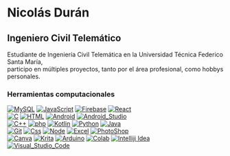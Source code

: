 # Nicolás Durán
## Ingeniero Civil Telemático

Estudiante de Ingeniería Civil Telemática en la Universidad Técnica Federico Santa María,<br>
participo en múltiples proyectos, tanto por el área profesional, como hobbys personales.

### Herramientas computacionales
[![MySQL](https://img.shields.io/badge/MySQL-0036B1?style=for-the-badge&logo=mysql&logoColor=white&labelColor=000000)]()
[![JavaScript](https://img.shields.io/badge/JavaScript-FFFF00?style=for-the-badge&logo=JavaScript&logoColor=white&labelColor=000000)]()
[![Firebase](https://img.shields.io/badge/Firebase-FFB600?style=for-the-badge&logo=firebase&logoColor=white&labelColor=000000)]()
[![React](https://img.shields.io/badge/React-7272FF?style=for-the-badge&logo=React&logoColor=white&labelColor=000000)]()
<br>
[![C](https://img.shields.io/badge/C-000094?style=for-the-badge&logo=C&logoColor=white&labelColor=000000)]()
[![HTML](https://img.shields.io/badge/HTML-F17507?style=for-the-badge&logo=HTML5&logoColor=white&labelColor=000000)]()
[![Android](https://img.shields.io/badge/Android-3DDC84?style=for-the-badge&logo=android&logoColor=white&labelColor=000000)]()
[![Android_Studio](https://img.shields.io/badge/Android_Studio-00B6CB?style=for-the-badge&logo=android-studio&logoColor=white&labelColor=000000)]()
<br>
[![C++](https://img.shields.io/badge/C++-FFEF27?style=for-the-badge&logo=Cplusplus&logoColor=white&labelColor=000000)]()
[![php](https://img.shields.io/badge/php-A172FF?style=for-the-badge&logo=php&logoColor=white&labelColor=000000)]()
[![Kotlin](https://img.shields.io/badge/Kotlin-9700FF?style=for-the-badge&logo=kotlin&logoColor=white&labelColor=000000)]()
[![Python](https://img.shields.io/badge/Python-00B156?style=for-the-badge&logo=python&logoColor=white&labelColor=000000)]()
[![Java](https://img.shields.io/badge/Java-F32500?style=for-the-badge&logo=OpenJDK&logoColor=white&labelColor=000000)]()
<br>
[![Git](https://img.shields.io/badge/GIT-E44C30?style=for-the-badge&logo=git&logoColor=white&labelColor=000000)]()
[![Css](https://img.shields.io/badge/CSS-00FFFF?&style=for-the-badge&logo=css3&logoColor=white&labelColor=000000)]()
[![Node](https://img.shields.io/badge/Node.js-43853D?style=for-the-badge&logo=node.js&logoColor=white&labelColor=000000)]()
[![Excel](https://img.shields.io/badge/Excel-217346?style=for-the-badge&logo=microsoft-excel&logoColor=white&labelColor=000000)]()
[![PhotoShop](https://img.shields.io/badge/Photoshop-31A8FF?style=for-the-badge&logo=Adobe%20Photoshop&logoColor=white&labelColor=000000)]()
<br>
[![Canva](https://img.shields.io/badge/Canva-%2300C4CC.svg?&style=for-the-badge&logo=Canva&logoColor=white&labelColor=000000)]()
[![Krita](https://img.shields.io/badge/Krita-203759?style=for-the-badge&logo=krita&logoColor=white&labelColor=000000)]()
[![Arduino](https://img.shields.io/badge/Arduino-00979D?style=for-the-badge&logo=arduino&logoColor=white&labelColor=000000)]()
[![Colab](https://img.shields.io/badge/Colab-F9AB00?style=for-the-badge&logo=googlecolab&logoColor=white&labelColor=000000)]()
[![Intelliji Idea](https://img.shields.io/badge/IntelliJ_IDEA-DDFF00.svg?style=for-the-badge&logo=intellij-idea&logoColor=white&labelColor=000000)]()
<br>
[![Visual_Studio_Code](https://img.shields.io/badge/Visual_Studio_Code-0078D4?style=for-the-badge&logo=visual%20studio%20code&logoColor=white&labelColor=000000)]()
